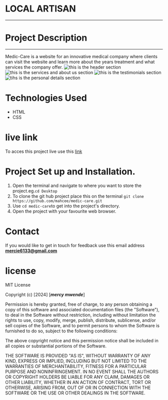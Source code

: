 # LOCAL ARTISAN
____
# Project Description
____
Medic-Care is a website for an innovative  medical company where clients can visit the website and learn more about the years treatment and what services the company offer.
![this is the header section](images/image1.png)
![this is the services and about us  section ](images/image2.png)
![this is the testimonials section](images/image3.png)
![tihs is the personal details section](images/image4.png)
# Technologies Used
* HTML
* CSS
 # live link
 To acces this project live use this [link](https://github.com/mahcee/medic-care.git)
# Project Set up and Installation.
1. Open the terminal and navigate to where you want to store the project.eg.`cd Desktop`
2. To clone the git hub project place this on the terminal `git clone https://github.com/mahcee/medic-care.git`
3. Use `cd medic-care`to get into the project's directory.
4. Open the project with your favourite web browser.
 # Contact
 If you would like to get in touch for feedback use this email address **mercie6133@gmail.com**
# license
MIT License

Copyright (c) [2024] [***mercy mwende***]

Permission is hereby granted, free of charge, to any person obtaining a copy
of this software and associated documentation files (the "Software"), to deal
in the Software without restriction, including without limitation the rights
to use, copy, modify, merge, publish, distribute, sublicense, and/or sell
copies of the Software, and to permit persons to whom the Software is
furnished to do so, subject to the following conditions:

The above copyright notice and this permission notice shall be included in all
copies or substantial portions of the Software.

THE SOFTWARE IS PROVIDED "AS IS", WITHOUT WARRANTY OF ANY KIND, EXPRESS OR
IMPLIED, INCLUDING BUT NOT LIMITED TO THE WARRANTIES OF MERCHANTABILITY,
FITNESS FOR A PARTICULAR PURPOSE AND NONINFRINGEMENT. IN NO EVENT SHALL THE
AUTHORS OR COPYRIGHT HOLDERS BE LIABLE FOR ANY CLAIM, DAMAGES OR OTHER
LIABILITY, WHETHER IN AN ACTION OF CONTRACT, TORT OR OTHERWISE, ARISING FROM,
OUT OF OR IN CONNECTION WITH THE SOFTWARE OR THE USE OR OTHER DEALINGS IN THE
SOFTWARE.